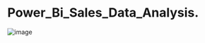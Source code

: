 # Power_Bi_Sales_Data_Analysis.



![image](https://user-images.githubusercontent.com/110551218/223716825-87e3ceb7-1142-42cc-87a0-0261681cd7b1.png)
